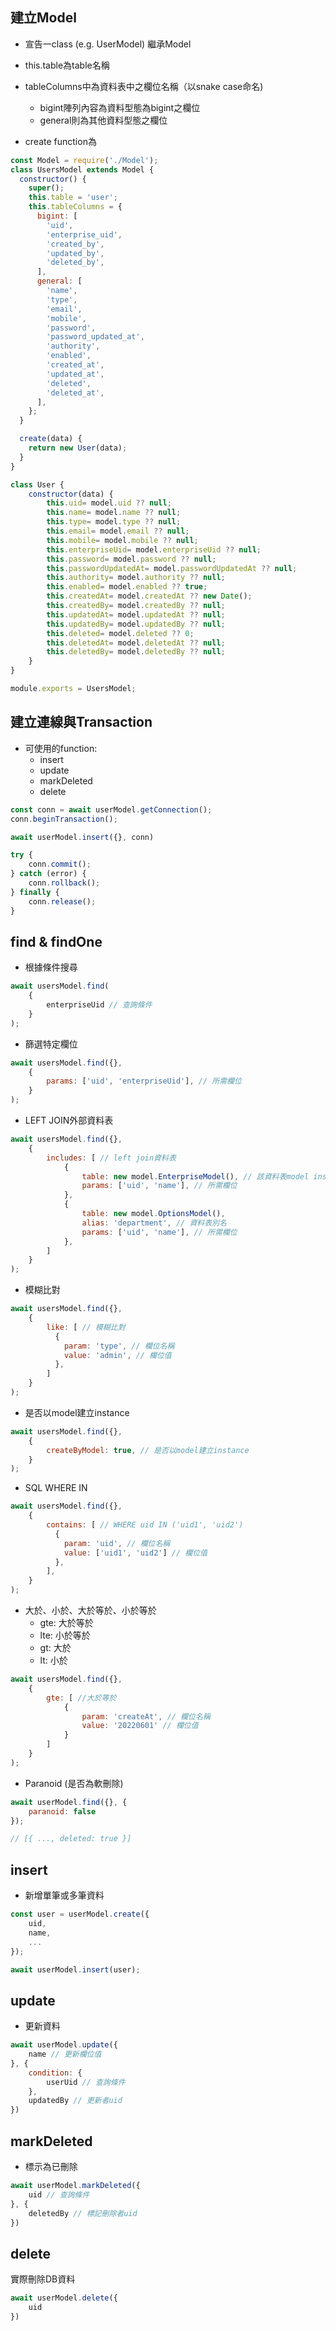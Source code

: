 ## 建立Model
- 宣告一class (e.g. UserModel) 繼承Model
- this.table為table名稱
- tableColumns中為資料表中之欄位名稱（以snake case命名)

    - bigint陣列內容為資料型態為bigint之欄位
    - general則為其他資料型態之欄位
- create function為
```javascript
const Model = require('./Model');
class UsersModel extends Model {
  constructor() {
    super();
    this.table = 'user';
    this.tableColumns = {
      bigint: [
        'uid',
        'enterprise_uid',
        'created_by',
        'updated_by',
        'deleted_by',
      ],
      general: [
        'name',
        'type',
        'email',
        'mobile',
        'password',
        'password_updated_at',
        'authority',
        'enabled',
        'created_at',
        'updated_at',
        'deleted',
        'deleted_at',
      ],
    };
  }

  create(data) {
    return new User(data);
  }
}

class User {
    constructor(data) {
        this.uid= model.uid ?? null;
        this.name= model.name ?? null;
        this.type= model.type ?? null;
        this.email= model.email ?? null;
        this.mobile= model.mobile ?? null;
        this.enterpriseUid= model.enterpriseUid ?? null;
        this.password= model.password ?? null;
        this.passwordUpdatedAt= model.passwordUpdatedAt ?? null;
        this.authority= model.authority ?? null;
        this.enabled= model.enabled ?? true;
        this.createdAt= model.createdAt ?? new Date();
        this.createdBy= model.createdBy ?? null;
        this.updatedAt= model.updatedAt ?? null;
        this.updatedBy= model.updatedBy ?? null;
        this.deleted= model.deleted ?? 0;
        this.deletedAt= model.deletedAt ?? null;
        this.deletedBy= model.deletedBy ?? null;
    }
}

module.exports = UsersModel;
```

## 建立連線與Transaction
- 可使用的function:
    - insert
    - update
    - markDeleted
    - delete
```javascript
const conn = await userModel.getConnection();
conn.beginTransaction();

await userModel.insert({}, conn)

try {
    conn.commit();
} catch (error) {
    conn.rollback();
} finally {
    conn.release();
}
```

## find & findOne
- 根據條件搜尋
```javascript
await usersModel.find(
    {
        enterpriseUid // 查詢條件
    }
);
```

- 篩選特定欄位
```javascript
await usersModel.find({},
    {
        params: ['uid', 'enterpriseUid'], // 所需欄位
    }
);
```

- LEFT JOIN外部資料表
```javascript
await usersModel.find({},
    {
        includes: [ // left join資料表
            {
                table: new model.EnterpriseModel(), // 該資料表model instance
                params: ['uid', 'name'], // 所需欄位
            },
            {
                table: new model.OptionsModel(),
                alias: 'department', // 資料表別名
                params: ['uid', 'name'], // 所需欄位
            },
        ]
    }
);
```

- 模糊比對
```javascript
await usersModel.find({},
    {
        like: [ // 模糊比對
          {
            param: 'type', // 欄位名稱
            value: 'admin', // 欄位值
          },
        ]
    }
);
```

- 是否以model建立instance
```javascript
await usersModel.find({},
    {
        createByModel: true, // 是否以model建立instance
    }
);
```

- SQL WHERE IN
```javascript
await usersModel.find({},
    {
        contains: [ // WHERE uid IN ('uid1', 'uid2')
          {
            param: 'uid', // 欄位名稱
            value: ['uid1', 'uid2'] // 欄位值
          },
        ],
    }
);
```

- 大於、小於、大於等於、小於等於
    - gte: 大於等於
    - lte: 小於等於
    - gt: 大於
    - lt: 小於
```javascript
await usersModel.find({},
    {
        gte: [ //大於等於
            {
                param: 'createAt', // 欄位名稱
                value: '20220601' // 欄位值
            }
        ]
    }
);
```

- Paranoid (是否為軟刪除)
```javascript
await userModel.find({}, {
    paranoid: false
});

// [{ ..., deleted: true }]
```

## insert
- 新增單筆或多筆資料
```javascript
const user = userModel.create({
    uid,
    name,
    ...
});

await userModel.insert(user);
```

## update
- 更新資料
```javascript
await userModel.update({
    name // 更新欄位值
}, {
    condition: {
        userUid // 查詢條件
    },
    updatedBy // 更新者uid
})
```

## markDeleted
- 標示為已刪除
```javascript
await userModel.markDeleted({
    uid // 查詢條件
}, {
    deletedBy // 標記刪除者uid
})
```

## delete
實際刪除DB資料
```javascript
await userModel.delete({
    uid
})
```
